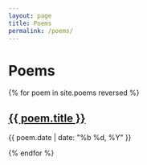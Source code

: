 ```yaml
---
layout: page
title: Poems
permalink: /poems/
---
```


<h1>Poems</h1>

{% for poem in site.poems reversed %}
  <div class="poem-preview">
    <h2><a href="{{ poem.url }}">{{ poem.title }}</a></h2>
    <p class="date">{{ poem.date | date: "%b %d, %Y" }}</p>
  </div>
{% endfor %}
